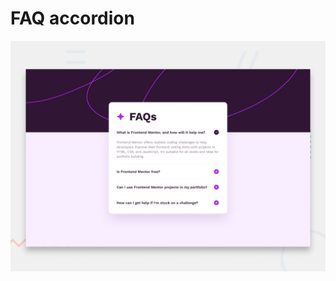 # FAQ accordion

![Design preview for the FAQ accordion coding challenge](./design/desktop-preview.jpg)
